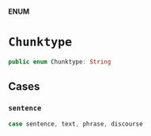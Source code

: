 **ENUM**

# `Chunktype`

```swift
public enum Chunktype: String
```

## Cases
### `sentence`

```swift
case sentence, text, phrase, discourse
```
